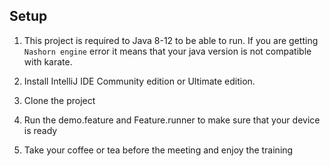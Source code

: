 <h2>Setup</h2>

1. This project is required to Java 8-12 to be able to run. If you are getting ```Nashorn engine``` error it means that your java version is not compatible with karate.

2. Install IntelliJ IDE Community edition or Ultimate edition. 

3. Clone the project 

4. Run the demo.feature and Feature.runner to make sure that your device is ready

5. Take your coffee or tea before the meeting and enjoy the training 
